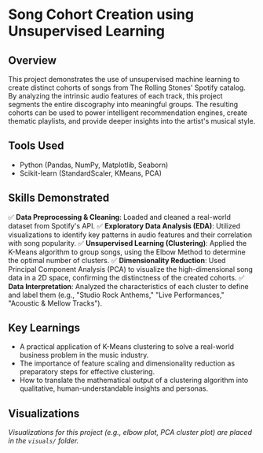 # Song Cohort Creation using Unsupervised Learning

## Overview

This project demonstrates the use of unsupervised machine learning to create distinct cohorts of songs from The Rolling Stones' Spotify catalog. By analyzing the intrinsic audio features of each track, this project segments the entire discography into meaningful groups. The resulting cohorts can be used to power intelligent recommendation engines, create thematic playlists, and provide deeper insights into the artist's musical style.

## Tools Used

* Python (Pandas, NumPy, Matplotlib, Seaborn)
* Scikit-learn (StandardScaler, KMeans, PCA)

## Skills Demonstrated

✅ **Data Preprocessing & Cleaning**: Loaded and cleaned a real-world dataset from Spotify's API.
✅ **Exploratory Data Analysis (EDA)**: Utilized visualizations to identify key patterns in audio features and their correlation with song popularity.
✅ **Unsupervised Learning (Clustering)**: Applied the K-Means algorithm to group songs, using the Elbow Method to determine the optimal number of clusters.
✅ **Dimensionality Reduction**: Used Principal Component Analysis (PCA) to visualize the high-dimensional song data in a 2D space, confirming the distinctness of the created cohorts.
✅ **Data Interpretation**: Analyzed the characteristics of each cluster to define and label them (e.g., "Studio Rock Anthems," "Live Performances," "Acoustic & Mellow Tracks").

## Key Learnings

* A practical application of K-Means clustering to solve a real-world business problem in the music industry.
* The importance of feature scaling and dimensionality reduction as preparatory steps for effective clustering.
* How to translate the mathematical output of a clustering algorithm into qualitative, human-understandable insights and personas.

## Visualizations

*Visualizations for this project (e.g., elbow plot, PCA cluster plot) are placed in the `visuals/` folder.*